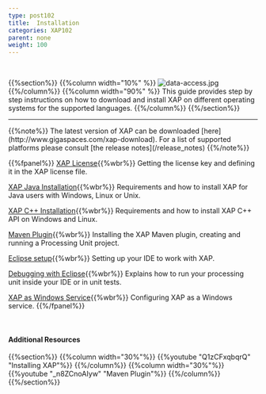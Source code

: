 ```yaml
---
type: post102
title:  Installation
categories: XAP102
parent: none
weight: 100
---
```


<br>

{{%section%}}
{{%column width="10%" %}}
![data-access.jpg](/attachment_files/subject/data-access.png)
{{%/column%}}
{{%column width="90%" %}}
This guide provides step by step instructions on how to download and install XAP on different operating systems for the supported languages.
{{%/column%}}
{{%/section%}}
<hr/>
{{%note%}}
The latest version of XAP can be downloaded [here](http://www.gigaspaces.com/xap-download).
For a list of supported platforms please consult [the release notes](/release_notes)
{{%/note%}}

<br>

{{%fpanel%}}
[XAP License](./license-key.html){{%wbr%}}
Getting the license key and defining it in the XAP license file.

[XAP Java Installation](./installation-java.html){{%wbr%}}
Requirements and how to install XAP for Java users with Windows, Linux or Unix.

[XAP C++ Installation](./installing-cpp-api-package.html){{%wbr%}}
Requirements and how to install XAP C++ API on Windows and Linux.

[Maven Plugin](./maven-plugin.html){{%wbr%}}
Installing the XAP Maven plugin, creating and running a Processing Unit project.

[Eclipse setup](./setting-up-eclipse-to-work-with-xap.html){{%wbr%}}
Setting up your IDE to work with XAP.

[Debugging with Eclipse](./running-and-debugging-within-your-ide.html){{%wbr%}}
Explains how to run your processing unit inside your IDE or in unit tests.

[XAP as Windows Service](./running-gigaspaces-as-a-windows-service.html){{%wbr%}}
Configuring XAP as a Windows service.
{{%/fpanel%}}

<br>


#### Additional Resources
{{%section%}}
{{%column width="30%"%}}
{{%youtube "Q1zCFxqbqrQ"  "Installing XAP"%}}
{{%/column%}}
{{%column width="30%"%}}
{{%youtube "_n8ZCnoAIyw"  "Maven Plugin"%}}
{{%/column%}}
{{%/section%}}



